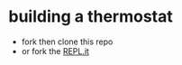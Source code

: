 # building a thermostat
- fork then clone this  repo
- or fork the [REPL.it](https://replit.com/@brandiw/ThermostatStarter#index.js)